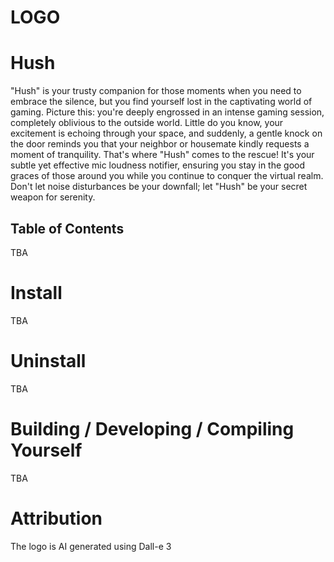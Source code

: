 # LOGO


# Hush

"Hush" is your trusty companion for those moments when you need to embrace the silence, but you find yourself lost in the captivating world of gaming. Picture this: you're deeply engrossed in an intense gaming session, completely oblivious to the outside world. Little do you know, your excitement is echoing through your space, and suddenly, a gentle knock on the door reminds you that your neighbor or housemate kindly requests a moment of tranquility. That's where "Hush" comes to the rescue! It's your subtle yet effective mic loudness notifier, ensuring you stay in the good graces of those around you while you continue to conquer the virtual realm. Don't let noise disturbances be your downfall; let "Hush" be your secret weapon for serenity.

## Table of Contents

TBA

# Install

TBA

# Uninstall

TBA

# Building / Developing / Compiling Yourself

TBA

# Attribution

The logo is AI generated using Dall-e 3